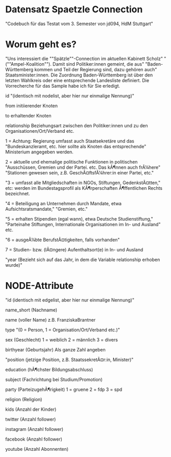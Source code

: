 # Datensatz Spaetzle Connection
"Codebuch für das Testat vom 3. Semester von jd094, HdM Stuttgart"

# Worum geht es?
"Uns interessiert die ""Spätzle""-Connection im aktuellen Kabinett Scholz"
"(""Ampel-Koalition""). Damit sind Politiker:innen gemeint, die aus"
"Baden-Württemberg kommen und Teil der Regierung sind, dazu gehören auch"
Staatsminister:innen. Die Zuordnung Baden-Württemberg ist über den
letzten Wahlkreis oder eine entsprechende Landesliste definiert. Die
Vorrecherche für das Sample habe ich für Sie erledigt.

id
"(identisch mit nodelist, aber hier nur einmalige Nennung)"

from
initiierender Knoten

to
erhaltender Knoten

relationship
Beziehungsart zwischen den Politiker:innen und zu den Organisationen/Ort/Verband etc.

1 = Achtung: Regierung umfasst auch Staatsekretäre und das
"Bundeskanzleramt, etc. hier sollte als Knoten das entsprechende"
Ministerium angegeben werden.

2 = aktuelle und ehemalige politische Funktionen in politischen
"Ausschüssen, Gremien und der Partei. etc. Das kÃ¶nnen auch frÃ¼here"
"Stationen gewesen sein, z.B. GeschÃ¤ftsfÃ¼hrer:in einer Partei, etc."

"3 = umfasst alle Mitgliedschaften in NGOs, Stiftungen, GedenkstÃ¤tten,"
etc: werden im Bundestagsprofil als KÃ¶rperschaften Ã¶ffentlichen Rechts
bezeichnet.

"4 = Beteiligung an Unternehmen durch Mandate, etwa Aufsichtsratsmandate,"
"Gremien, etc."

"5 = erhalten Stipendien (egal wann), etwa Deutsche Studienstiftung,"
"Parteinahe Stiftungen, Internationale Organisationen im In- und Ausland"
etc.

"6 = ausgeÃ¼bte BerufstÃ¤tigkeiten, falls vorhanden"

7 = Studien- bzw. (lÃ¤ngere) Aufenthaltsort(e) in In- und Ausland

"year (Bezieht sich auf das Jahr, in dem die Variable relationship erhoben wurde)"

# NODE-Attribute

"id (identisch mit edgelist, aber hier nur einmalige Nennung)"

name_short (Nachname)

name (voller Name)
z.B. FranziskaBrantner

type
"(0 = Person, 1 = Organisation/Ort/Verband etc.)"

sex (Geschlecht)
1 = weiblich
2 = männlich
3 = divers

birthyear (Geburtsjahr)
Als ganze Zahl angeben

"position (jetzige Position, z.B. StaatssekretÃ¤r:in, Minister)"

education (hÃ¶chster Bildungsabschluss)

subject (Fachrichtung bei Studium/Promotion)

party (ParteizugehÃ¶rigkeit)
1 = gruene
2 = fdp
3 = spd

religion (Religion)

kids (Anzahl der Kinder)

twitter (Anzahl follower)

instagram  (Anzahl follower)

facebook (Anzahl follower)

youtube  (Anzahl Abonnenten)